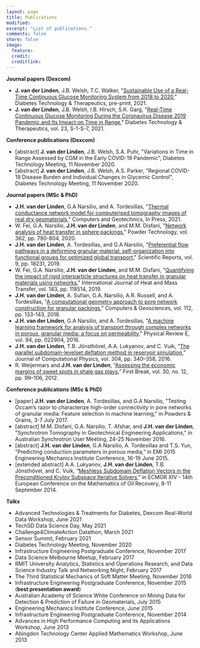 ```yaml
---
layout: page
title: Publications
modified: 
excerpt: "List of publications."
comments: false
share: false
image:
  feature: 
  credit: 
  creditlink: 
---
```


**Journal papers (Dexcom)**
- **J. van der Linden**, J.B. Welsh, T.C. Walker, "[Sustainable Use of a Real-Time Continuous Glucose Monitoring System from 2018 to 2020](https://doi.org/10.1089/dia.2021.0014)," Diabetes Technology & Therapeutics, pre-print, 2021.
- **J. van der Linden**, J.B. Welsh, I.B. Hirsch, S.K. Garg, "[Real-Time Continuous Glucose Monitoring During the Coronavirus Disease 2019 Pandemic and Its Impact on Time in Range](https://doi.org/10.1089/dia.2020.0649)," Diabetes Technology & Therapeutics, vol. 23, S-1-S-7, 2021.

**Conference publications (Dexcom)**
- [abstract] **J. van der Linden**, J.B. Welsh, S.A. Puhr, "Variations in Time in Range Assessed by CGM in the Early COVID-19 Pandemic", Diabetes Technology Meeting, 11 November 2020.
- [abstract] **J. van der Linden**, J.B. Welsh, A.S. Parker, "Regional COVID-19 Disease Burden and Individual Changes in Glycemic Control", Diabetes Technology Meeting, 11 November 2020.

**Journal papers (MSc & PhD)**
- **J.H. van der Linden**, G.A Narsilio, and A. Tordesillas, "[Thermal conductance network model for computerised tomography images of real dry geomaterials](https://doi.org/10.1016/j.compgeo.2021.104093)," Computers and Geotechnics, In Press, 2021.
- W. Fei, G.A. Narsilio, **J.H. van der Linden**, and M.M. Disfani, "[Network analysis of heat transfer in sphere packings](https://doi.org/10.1016/j.powtec.2019.11.123)," Powder Technology, vol. 362, pp. 790-804, 2020.
- **J.H. van der Linden**, A. Tordesillas, and G.A Narsilio, "[Preferential flow pathways in a deforming granular material: self-organization into functional groups for optimized global transport](https://doi.org/10.1038/s41598-019-54699-6)," Scientific Reports, vol. 9, pp. 18231, 2019.
- W. Fei, G.A. Narsilio, **J.H. van der Linden**, and M.M. Disfani, "[Quantifying the impact of rigid interparticle structures on heat transfer in granular materials using networks](https://doi.org/10.1016/j.ijheatmasstransfer.2019.118514)," International Journal of Heat and Mass Transfer, vol. 143, pp. 118514, 2019.
- **J.H. van der Linden**, A. Sufian, G.A. Narsilio, A.R. Russell, and A. Tordesillas, "[A computational geometry approach to pore network construction for granular packings](https://doi.org/10.1016/j.cageo.2017.12.004)," Computers & Geosciences, vol. 112, pp. 133-143, 2018.
- **J.H. van der Linden**, G.A Narsilio, and A. Tordesillas, "[A machine learning framework for analysis of transport through complex networks in porous, granular media: a focus on permeability](http://dx.doi.org/10.1103/PhysRevE.94.022904)," Physical Review E, vol. 94, pp. 022904, 2016.
- **J.H. van der Linden**, T.B. Jönsthövel, A.A. Lukyanov, and C. Vuik, “[The parallel subdomain-levelset deflation method in reservoir simulation](http://dx.doi.org/10.1016/j.jcp.2015.10.016),” Journal of Computational Physics, vol. 304, pp. 340–358, 2016.
- R. Weijermars and **J.H. van der Linden**, “[Assessing the economic margins of sweet spots in shale gas plays](http://www.fb.eage.org/publication/content?id=65623),” First Break, vol. 30, no. 12, pp. 99–106, 2012.

**Conference publications (MSc & PhD)**
- [paper] **J.H. van der Linden**, A. Tordesillas, and G.A Narsilio, "Testing Occam’s razor to characterize high-order connectivity in pore networks of granular media: Feature selection in machine learning," in Powders & Grains, 3-7 July 2017.
- [abstract] M.M. Disfani, G.A. Narsilio, T. Afshar, and **J.H. van der Linden**, "Synchrotron Tomography in Geotechnical Engineering Applications," in Australian Synchrotron User Meeting, 24-25 November 2016.
- [abstract] **J.H. van der Linden**, G.A Narsilio, A. Tordesillas and T.S. Yun, “Predicting conduction parameters in porous media,” in EMI 2015 Engineering Mechanics Institute Conference, 16-19 June 2015.
- [extended abstract] A.A. Lukyanov, **J.H. van der Linden**, T.B. Jönsthövel, and C. Vuik, “[Meshless Subdomain Deflation Vectors in the Preconditioned Krylov Subspace Iterative Solvers](http://www.earthdoc.org/publication/publicationdetails/?publication=77374),” in ECMOR XIV - 14th European Conference on the Mathematics of Oil Recovery, 8-11 September 2014.

**Talks**
- Advanced Technologies & Treatments for Diabetes, Dexcom Real-World Data Workshop, June 2021
- TechSD Data Science Day, May 2021
- Challenge4ClimateAction Datathon, March 2021
- Sensor Summit, February 2021
- Diabetes Technology Meeting, November 2020
- Infrastructure Engineering Postgraduate Conference, November 2017
- Data Science Melbourne Meetup, February 2017
- RMIT University Analytics, Statistics and Operations Research, and Data Science Industry Talk and Networking Night, February 2017
- The Third Statistical Mechanics of Soft Matter Meeting, November 2016
- Infrastructure Engineering Postgraduate Conference, November 2015 (**best presentation award**)
- Australian Academy of Science White Conference on Mining Data for Detection & Prediction of Failure in Geomaterials, July 2015
- Engineering Mechanics Institute Conference, June 2015
- Infrastructure Engineering Postgraduate Conference, November 2014 
- Advances in High Performance Computing and its Applications Workshop, June 2013
- Abingdon Technology Center Applied Mathematics Workshop, June 2013
